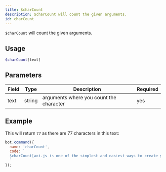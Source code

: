```yaml
---
title: $charCount 
description: $charCount will count the given arguments.
id: charCount
---
```


`$charCount` will count the given arguments.

## Usage

```php
$charCount[text]
```

## Parameters 


| Field     | Type    | Description                                        | Required |
|-----------|---------|----------------------------------------------------|----------|
| text      | string  | arguments where you count the character            | yes      |


## Example

This will return `77` as there are 77 characters in this text:

```javascript
bot.command({
  name: 'charCount',
  code: `
  $charCount[aoi.js is one of the simplest and easiest ways to create your own Discord Bot]
  `
});
```

